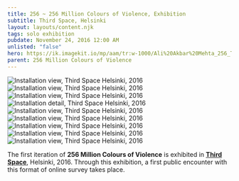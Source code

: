 ```yaml
---
title: 256 ~ 256 Million Colours of Violence, Exhibition
subtitle: Third Space, Helsinki
layout: layouts/content.njk
tags: solo exhibition
pubdate: November 24, 2016 12:00 AM
unlisted: "false"
hero: https://ik.imagekit.io/mp/aam/tr:w-1000/Ali%20Akbar%20Mehta_256_Third%20Space_Opening_2016%20.jpg
parent: 256 Million Colours of Violence
---
```

![Installation view, Third Space Helsinki, 2016](https://ik.imagekit.io/mp/aam/tr:w-1000/ali-akbar-mehta_256-million-colours-of-violence_installation-view-01_third-space-helsinkie_2016.jpg)
![Installation view, Third Space Helsinki, 2016](https://ik.imagekit.io/mp/aam/tr:w-1000/ali-akbar-mehta_256-million-colours-of-violence_installation-view-04_third-space-helsinkie_2016.jpg)
![Installation view, Third Space Helsinki, 2016](https://ik.imagekit.io/mp/aam/tr:w-1000/ali-akbar-mehta_256-million-colours-of-violence_installation-view-02_third-space-helsinkie_2016.jpg)
![Installation detail, Third Space Helsinki, 2016](https://ik.imagekit.io/mp/aam/tr:w-1000/ali-akbar-mehta_256-million-colours-of-violence_detail_third-space-helsinki_2016.jpg)
![Installation view, Third Space Helsinki, 2016](https://ik.imagekit.io/mp/aam/tr:w-1000/ali-akbar-mehta_256-million-colours-of-violence_installation-view-06_third-space-helsinkie_2016.jpg)
![Installation view, Third Space Helsinki, 2016](https://ik.imagekit.io/mp/aam/tr:w-1000/ali-akbar-mehta_256-million-colours-of-violence_installation-view-07_third-space-helsinkie_2016.jpg)
![Installation view, Third Space Helsinki, 2016](https://ik.imagekit.io/mp/aam/tr:w-1000/ali-akbar-mehta_256-million-colours-of-violence_installation-view-05_third-space-helsinkie_2016.jpg)
![Installation view, Third Space Helsinki, 2016](https://ik.imagekit.io/mp/aam/tr:w-1000/15135823_10157843135065054_7539580485712289886_n.jpg)
![Installation view, Third Space Helsinki, 2016](https://ik.imagekit.io/mp/aam/tr:w-1000/ali-akbar-mehta_256-million-colours-of-violence_exterior-view_third-space-helsinki_2016.jpeg)

The first iteration of **256 Million Colours of Violence** is exhibited in
**[Third Space](http://www.th1rdspac3.com/256millioncolours.html)**, Helsinki, 2016. Through this exhibition, a first public encounter
with this format of online survey takes place.
